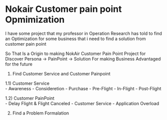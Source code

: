 # Nokair Customer pain point Opmimization
  I have some project that my professor in Operation Research has told to find an Optimization for some business that i need to find a solution from customer pain point

  So That Is a Origin to making NokAir Customer Pain Point Project for Discover Persona -> PainPoint -> Solution For making Business Advantaged for the future

1) Find Customer Service and Customer Painpoint
  
  1.1) Customer Service  
     - Awareness
     - Consideretion
     - Purchase
     - Pre-Flight
     - In-Flight
     - Post-Flight

  1.2) Customer PainPoint  
     - Delay Flight & Flight Canceled
     - Customer Service
     - Application Overload  

2) Find a Problem Formalation

   
